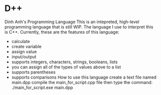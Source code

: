 # D++
Dinh Anh's Programming Language
This is an intepreted, high-level programming language that is still WIP.
The language I use to interpret this is C++.
Currently, these are the features of this language:
- calculate
- create variable
- assign value
- input/output
- supports integers, characters, strings, booleans, lists
- you can assign all of the types of values above to a list
- supports parentheses
- supports comparisons
How to use this language
create a text file named main.dpp
compile the main_for_script.cpp file
then type the command: ./main_for_script.exe main.dpp
